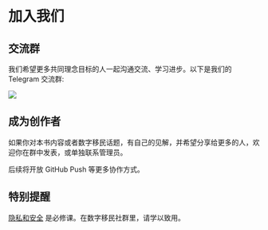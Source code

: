 # 加入我们

## 交流群

我们希望更多共同理念目标的人一起沟通交流、学习进步。以下是我们的 Telegram 交流群:

![](https://image.shuziyimin.net/%E6%95%B0%E5%AD%97%E7%A7%BB%E6%B0%91%E5%AF%BC%E8%88%AA.png)

## 成为创作者

如果你对本书内容或者数字移民话题，有自己的见解，并希望分享给更多的人，欢迎你在群中发表，或单独联系管理员。

后续将开放 GitHub Push 等更多协作方式。

## 特别提醒

[隐私和安全](../security/) 是必修课。在数字移民社群里，请学以致用。
